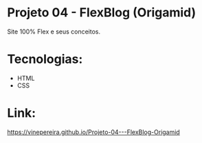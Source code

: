 # Projeto 04 - FlexBlog (Origamid)
Site 100% Flex e seus conceitos.

# Tecnologias:
- HTML
- CSS

# Link:
https://vinepereira.github.io/Projeto-04---FlexBlog-Origamid
